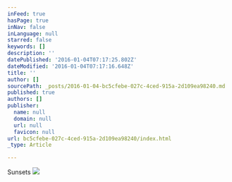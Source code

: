 ```yaml
---
inFeed: true
hasPage: true
inNav: false
inLanguage: null
starred: false
keywords: []
description: ''
datePublished: '2016-01-04T07:17:25.802Z'
dateModified: '2016-01-04T07:17:16.648Z'
title: ''
author: []
sourcePath: _posts/2016-01-04-bc5cfebe-027c-4ced-915a-2d109ea98240.md
published: true
authors: []
publisher:
  name: null
  domain: null
  url: null
  favicon: null
url: bc5cfebe-027c-4ced-915a-2d109ea98240/index.html
_type: Article

---
```

Sunsets
![](https://the-grid-user-content.s3-us-west-2.amazonaws.com/f01ec411-8686-412c-966e-ebf63c169f2e.tif)